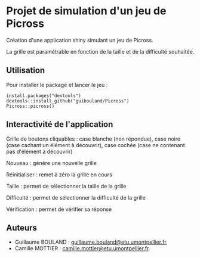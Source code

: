 # Projet de simulation d'un jeu de Picross

Création d'une application shiny simulant un jeu de Picross.

La grille est paramétrable en fonction de la taille et de la difficulté souhaitée.

## Utilisation 

Pour installer le package et lancer le jeu : 

```{}
install.packages("devtools")
devtools::install_github("guibouland/Picross")
Picross::picross()
```

## Interactivité de l'application

Grille de boutons cliquables : case blanche (non répondue), case noire (case cachant un élément à découvrir), case cochée (case ne contenant pas d'élément à découvrir)

Nouveau : génère une nouvelle grille

Réinitialiser : remet à zéro la grille en cours

Taille : permet de sélectionner la taille de la grille

Difficulté : permet de sélectionner la difficulté de la grille

Vérification : permet de vérifier sa réponse

## Auteurs

- Guillaume BOULAND : [guillaume.bouland@etu.umontpellier.fr](mailto:guillaume.bouland@etu.umontpellier.fr),
- Camille MOTTIER : [camille.mottier@etu.umontpellier.fr](mailto:camille.mottier@etu.umontpellier.fr).
